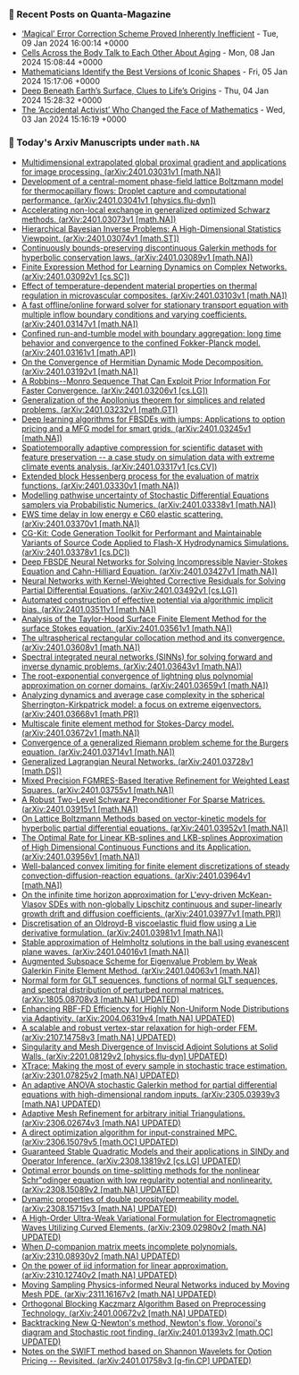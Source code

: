 ### 📝 Recent Posts on Quanta-Magazine
<!-- quanta starts -->
* <a href="https://www.quantamagazine.org/magical-error-correction-scheme-proved-inherently-inefficient-20240109/">‘Magical’ Error Correction Scheme Proved Inherently Inefficient</a> - Tue, 09 Jan 2024 16:00:14 +0000
* <a href="https://www.quantamagazine.org/cells-across-the-body-talk-to-each-other-about-aging-20240108/">Cells Across the Body Talk to Each Other About Aging</a> - Mon, 08 Jan 2024 15:08:44 +0000
* <a href="https://www.quantamagazine.org/mathematicians-identify-the-best-versions-of-iconic-shapes-20240105/">Mathematicians Identify the Best Versions of Iconic Shapes</a> - Fri, 05 Jan 2024 15:17:06 +0000
* <a href="https://www.quantamagazine.org/deep-beneath-earths-surface-clues-to-lifes-origins-20240104/">Deep Beneath Earth’s Surface, Clues to Life’s Origins</a> - Thu, 04 Jan 2024 15:28:32 +0000
* <a href="https://www.quantamagazine.org/the-accidental-activist-who-changed-the-face-of-mathematics-20240103/">The ‘Accidental Activist’ Who Changed the Face of Mathematics</a> - Wed, 03 Jan 2024 15:16:19 +0000
<!-- quanta ends -->
### 📝 Today's Arxiv Manuscripts under ``math.NA``
<!-- arxiv-math-na starts -->
* <a href="http://arxiv.org/abs/2401.03031">Multidimensional extrapolated global proximal gradient and applications for image processing. (arXiv:2401.03031v1 [math.NA])</a>
* <a href="http://arxiv.org/abs/2401.03041">Development of a central-moment phase-field lattice Boltzmann model for thermocapillary flows: Droplet capture and computational performance. (arXiv:2401.03041v1 [physics.flu-dyn])</a>
* <a href="http://arxiv.org/abs/2401.03073">Accelerating non-local exchange in generalized optimized Schwarz methods. (arXiv:2401.03073v1 [math.NA])</a>
* <a href="http://arxiv.org/abs/2401.03074">Hierarchical Bayesian Inverse Problems: A High-Dimensional Statistics Viewpoint. (arXiv:2401.03074v1 [math.ST])</a>
* <a href="http://arxiv.org/abs/2401.03089">Continuously bounds-preserving discontinuous Galerkin methods for hyperbolic conservation laws. (arXiv:2401.03089v1 [math.NA])</a>
* <a href="http://arxiv.org/abs/2401.03092">Finite Expression Method for Learning Dynamics on Complex Networks. (arXiv:2401.03092v1 [cs.SC])</a>
* <a href="http://arxiv.org/abs/2401.03103">Effect of temperature-dependent material properties on thermal regulation in microvascular composites. (arXiv:2401.03103v1 [math.NA])</a>
* <a href="http://arxiv.org/abs/2401.03147">A fast offline/online forward solver for stationary transport equation with multiple inflow boundary conditions and varying coefficients. (arXiv:2401.03147v1 [math.NA])</a>
* <a href="http://arxiv.org/abs/2401.03161">Confined run-and-tumble model with boundary aggregation: long time behavior and convergence to the confined Fokker-Planck model. (arXiv:2401.03161v1 [math.AP])</a>
* <a href="http://arxiv.org/abs/2401.03192">On the Convergence of Hermitian Dynamic Mode Decomposition. (arXiv:2401.03192v1 [math.NA])</a>
* <a href="http://arxiv.org/abs/2401.03206">A Robbins--Monro Sequence That Can Exploit Prior Information For Faster Convergence. (arXiv:2401.03206v1 [cs.LG])</a>
* <a href="http://arxiv.org/abs/2401.03232">Generalization of the Apollonius theorem for simplices and related problems. (arXiv:2401.03232v1 [math.GT])</a>
* <a href="http://arxiv.org/abs/2401.03245">Deep learning algorithms for FBSDEs with jumps: Applications to option pricing and a MFG model for smart grids. (arXiv:2401.03245v1 [math.NA])</a>
* <a href="http://arxiv.org/abs/2401.03317">Spatiotemporally adaptive compression for scientific dataset with feature preservation -- a case study on simulation data with extreme climate events analysis. (arXiv:2401.03317v1 [cs.CV])</a>
* <a href="http://arxiv.org/abs/2401.03330">Extended block Hessenberg process for the evaluation of matrix functions. (arXiv:2401.03330v1 [math.NA])</a>
* <a href="http://arxiv.org/abs/2401.03338">Modelling pathwise uncertainty of Stochastic Differential Equations samplers via Probabilistic Numerics. (arXiv:2401.03338v1 [math.NA])</a>
* <a href="http://arxiv.org/abs/2401.03370">EWS time delay in low energy e C60 elastic scattering. (arXiv:2401.03370v1 [math.NA])</a>
* <a href="http://arxiv.org/abs/2401.03378">CG-Kit: Code Generation Toolkit for Performant and Maintainable Variants of Source Code Applied to Flash-X Hydrodynamics Simulations. (arXiv:2401.03378v1 [cs.DC])</a>
* <a href="http://arxiv.org/abs/2401.03427">Deep FBSDE Neural Networks for Solving Incompressible Navier-Stokes Equation and Cahn-Hilliard Equation. (arXiv:2401.03427v1 [math.NA])</a>
* <a href="http://arxiv.org/abs/2401.03492">Neural Networks with Kernel-Weighted Corrective Residuals for Solving Partial Differential Equations. (arXiv:2401.03492v1 [cs.LG])</a>
* <a href="http://arxiv.org/abs/2401.03511">Automated construction of effective potential via algorithmic implicit bias. (arXiv:2401.03511v1 [math.NA])</a>
* <a href="http://arxiv.org/abs/2401.03561">Analysis of the Taylor-Hood Surface Finite Element Method for the surface Stokes equation. (arXiv:2401.03561v1 [math.NA])</a>
* <a href="http://arxiv.org/abs/2401.03608">The ultraspherical rectangular collocation method and its convergence. (arXiv:2401.03608v1 [math.NA])</a>
* <a href="http://arxiv.org/abs/2401.03643">Spectral integrated neural networks (SINNs) for solving forward and inverse dynamic problems. (arXiv:2401.03643v1 [math.NA])</a>
* <a href="http://arxiv.org/abs/2401.03659">The root-exponential convergence of lightning plus polynomial approximation on corner domains. (arXiv:2401.03659v1 [math.NA])</a>
* <a href="http://arxiv.org/abs/2401.03668">Analyzing dynamics and average case complexity in the spherical Sherrington-Kirkpatrick model: a focus on extreme eigenvectors. (arXiv:2401.03668v1 [math.PR])</a>
* <a href="http://arxiv.org/abs/2401.03672">Multiscale finite element method for Stokes-Darcy model. (arXiv:2401.03672v1 [math.NA])</a>
* <a href="http://arxiv.org/abs/2401.03714">Convergence of a generalized Riemann problem scheme for the Burgers equation. (arXiv:2401.03714v1 [math.NA])</a>
* <a href="http://arxiv.org/abs/2401.03728">Generalized Lagrangian Neural Networks. (arXiv:2401.03728v1 [math.DS])</a>
* <a href="http://arxiv.org/abs/2401.03755">Mixed Precision FGMRES-Based Iterative Refinement for Weighted Least Squares. (arXiv:2401.03755v1 [math.NA])</a>
* <a href="http://arxiv.org/abs/2401.03915">A Robust Two-Level Schwarz Preconditioner For Sparse Matrices. (arXiv:2401.03915v1 [math.NA])</a>
* <a href="http://arxiv.org/abs/2401.03952">On Lattice Boltzmann Methods based on vector-kinetic models for hyperbolic partial differential equations. (arXiv:2401.03952v1 [math.NA])</a>
* <a href="http://arxiv.org/abs/2401.03956">The Optimal Rate for Linear KB-splines and LKB-splines Approximation of High Dimensional Continuous Functions and its Application. (arXiv:2401.03956v1 [math.NA])</a>
* <a href="http://arxiv.org/abs/2401.03964">Well-balanced convex limiting for finite element discretizations of steady convection-diffusion-reaction equations. (arXiv:2401.03964v1 [math.NA])</a>
* <a href="http://arxiv.org/abs/2401.03977">On the infinite time horizon approximation for L'evy-driven McKean-Vlasov SDEs with non-globally Lipschitz continuous and super-linearly growth drift and diffusion coefficients. (arXiv:2401.03977v1 [math.PR])</a>
* <a href="http://arxiv.org/abs/2401.03981">Discretisation of an Oldroyd-B viscoelastic fluid flow using a Lie derivative formulation. (arXiv:2401.03981v1 [math.NA])</a>
* <a href="http://arxiv.org/abs/2401.04016">Stable approximation of Helmholtz solutions in the ball using evanescent plane waves. (arXiv:2401.04016v1 [math.NA])</a>
* <a href="http://arxiv.org/abs/2401.04063">Augmented Subspace Scheme for Eigenvalue Problem by Weak Galerkin Finite Element Method. (arXiv:2401.04063v1 [math.NA])</a>
* <a href="http://arxiv.org/abs/1805.08708">Normal form for GLT sequences, functions of normal GLT sequences, and spectral distribution of perturbed normal matrices. (arXiv:1805.08708v3 [math.NA] UPDATED)</a>
* <a href="http://arxiv.org/abs/2004.06319">Enhancing RBF-FD Efficiency for Highly Non-Uniform Node Distributions via Adaptivity. (arXiv:2004.06319v4 [math.NA] UPDATED)</a>
* <a href="http://arxiv.org/abs/2107.14758">A scalable and robust vertex-star relaxation for high-order FEM. (arXiv:2107.14758v3 [math.NA] UPDATED)</a>
* <a href="http://arxiv.org/abs/2201.08129">Singularity and Mesh Divergence of Inviscid Adjoint Solutions at Solid Walls. (arXiv:2201.08129v2 [physics.flu-dyn] UPDATED)</a>
* <a href="http://arxiv.org/abs/2301.07825">XTrace: Making the most of every sample in stochastic trace estimation. (arXiv:2301.07825v2 [math.NA] UPDATED)</a>
* <a href="http://arxiv.org/abs/2305.03939">An adaptive ANOVA stochastic Galerkin method for partial differential equations with high-dimensional random inputs. (arXiv:2305.03939v3 [math.NA] UPDATED)</a>
* <a href="http://arxiv.org/abs/2306.02674">Adaptive Mesh Refinement for arbitrary initial Triangulations. (arXiv:2306.02674v3 [math.NA] UPDATED)</a>
* <a href="http://arxiv.org/abs/2306.15079">A direct optimization algorithm for input-constrained MPC. (arXiv:2306.15079v5 [math.OC] UPDATED)</a>
* <a href="http://arxiv.org/abs/2308.13819">Guaranteed Stable Quadratic Models and their applications in SINDy and Operator Inference. (arXiv:2308.13819v2 [cs.LG] UPDATED)</a>
* <a href="http://arxiv.org/abs/2308.15089">Optimal error bounds on time-splitting methods for the nonlinear Schr"odinger equation with low regularity potential and nonlinearity. (arXiv:2308.15089v2 [math.NA] UPDATED)</a>
* <a href="http://arxiv.org/abs/2308.15715">Dynamic properties of double porosity/permeability model. (arXiv:2308.15715v3 [math.NA] UPDATED)</a>
* <a href="http://arxiv.org/abs/2309.02980">A High-Order Ultra-Weak Variational Formulation for Electromagnetic Waves Utilizing Curved Elements. (arXiv:2309.02980v2 [math.NA] UPDATED)</a>
* <a href="http://arxiv.org/abs/2310.08930">When $D$-companion matrix meets incomplete polynomials. (arXiv:2310.08930v2 [math.NA] UPDATED)</a>
* <a href="http://arxiv.org/abs/2310.12740">On the power of iid information for linear approximation. (arXiv:2310.12740v2 [math.NA] UPDATED)</a>
* <a href="http://arxiv.org/abs/2311.16167">Moving Sampling Physics-informed Neural Networks induced by Moving Mesh PDE. (arXiv:2311.16167v2 [math.NA] UPDATED)</a>
* <a href="http://arxiv.org/abs/2401.00672">Orthogonal Blocking Kaczmarz Algorithm Based on Preprocessing Technology. (arXiv:2401.00672v2 [math.NA] UPDATED)</a>
* <a href="http://arxiv.org/abs/2401.01393">Backtracking New Q-Newton's method, Newton's flow, Voronoi's diagram and Stochastic root finding. (arXiv:2401.01393v2 [math.OC] UPDATED)</a>
* <a href="http://arxiv.org/abs/2401.01758">Notes on the SWIFT method based on Shannon Wavelets for Option Pricing -- Revisited. (arXiv:2401.01758v3 [q-fin.CP] UPDATED)</a>
<!-- arxiv-math-na ends -->

